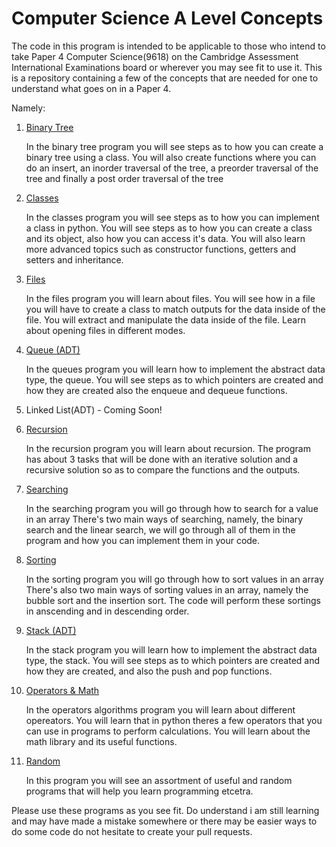 # Computer Science A Level Concepts
The code in this program is intended to be applicable to those who intend to take Paper 4 Computer Science(9618) on the Cambridge Assessment International Examinations board or wherever you may see fit to use it.
This is a repository containing a few of the concepts that are needed for one to understand what goes on in a Paper 4.


Namely: 
1. [Binary Tree](binary_tree_algorithm.py)

   In the binary tree program you will see steps as to how you can create a binary tree using a class.
   You will also create functions where you can do an insert, an inorder traversal of the tree, a preorder traversal of the tree and finally a post order
   traversal of the tree
   
2. [Classes](classes_algorithm.py)

   In the classes program you will see steps as to how you can implement a class in python.
   You will see steps as to how you can create a class and its object, also how you can access it's data. You will also learn more advanced topics such as 
   constructor functions, getters and setters and inheritance.
   
3. [Files](files_algorithm.py)

   In the files program you will learn about files.
   You will see how in a file you will have to create a class to match outputs for the data inside of the file.
   You will extract and manipulate the data inside of the file. Learn about opening files in different modes. 

4. [Queue (ADT)](queue_algorithm.py)

   In the queues program you will learn how to implement the abstract data type, the queue.
   You will see steps as to which pointers are created and how they are created also the enqueue and dequeue functions.
   
5. Linked List(ADT) - Coming Soon!


6. [Recursion](recursion_algorithm.py)

   In the recursion program you will learn about recursion.
   The program has about 3 tasks that will be done with an iterative solution and a recursive solution so as to compare the functions and the outputs.  
   
7. [Searching](searching_algorithms.py)

   In the searching program you will go through how to search for a value in an array
   There's two main ways of searching, namely, the binary search and the linear search, we will go through all of them in the program and how you can 
   implement them in your code.   
   
8. [Sorting](sorting_algorithms.py)

    In the sorting program you will go through how to sort values in an array
    There's also two main ways of sorting values in an array, namely the bubble sort and the insertion sort. The code will perform these sortings in anscending
    and in descending order.    
    
9. [Stack (ADT)](stack_algorithm.py)

    In the stack program you will learn how to implement the abstract data type, the stack.
    You will see steps as to which pointers are created and how they are created, and also the push and pop functions.

10. [Operators & Math](operators_math_algorithms.py)

    In the operators algorithms program you will learn about different opereators.
    You will learn that in python theres a few operators that you can use in programs to perform calculations.
    You will learn about the math library and its useful functions.

11. [Random](random_algorithms.py)

    In this program you will see an assortment of useful and random programs that will help you learn programming etcetra.

Please use these programs as you see fit.
Do understand i am still learning and may have made a mistake somewhere or there may be easier ways to do some code do not hesitate to create your pull requests.


